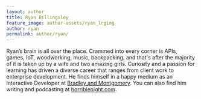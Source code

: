 ```yaml
---
layout: author
title: Ryan Billingsley
feature_image: author-assets/ryan_lrgimg
author: ryan
permalink: author/ryan/
---
```


Ryan’s brain is all over the place. Crammed into every corner is APIs, games, IoT, woodworking, music, backpacking, and that's after the majority of it is taken up by a wife and two amazing girls. Curiosity and a passion for learning has driven a diverse career that ranges from client work to enterprise development. He finds himself in a happy medium as an Interactive Developer at <a href="http://bamide.as/" target="_blank">Bradley and Montgomery</a>. You can also find him writing and podcasting at <a href="http://www.horriblenight.com/" target="_blank">horriblenight.com</a>.
